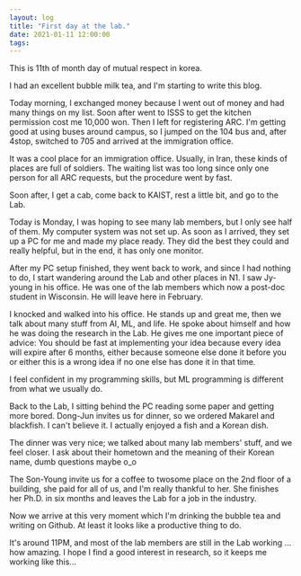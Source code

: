 ```yaml
---
layout: log
title: "First day at the lab."
date: 2021-01-11 12:00:00
tags:
---
```


This is 11th of month day of mutual respect in korea.

I had an excellent bubble milk tea, and I'm starting to write this blog.

Today morning, I exchanged money because I went out of money and had many things on my list.
Soon after went to ISSS to get the kitchen permission cost me 10,000 won.
Then I left for registering ARC. I'm getting good at using buses around campus, so I jumped on the 104 bus and, after 4stop, switched to 705 and arrived at the immigration office.


It was a cool place for an immigration office. Usually, in Iran, these kinds of places are full of soldiers.
The waiting list was too long since only one person for all ARC requests, but the procedure went by fast.


Soon after, I get a cab, come back to KAIST, rest a little bit, and go to the Lab.


Today is Monday, I was hoping to see many lab members, but I only see half of them. My computer system was not set up.
As soon as I arrived, they set up a PC for me and made my place ready. They did the best they could and really helpful, but in the end, it has only one monitor.


After my PC setup finished, they went back to work, and since I had nothing to do, I start wandering around the Lab and other places in N1. 
I saw Jy-young in his office. He was one of the lab members which now a post-doc student in Wisconsin. He will leave here in February. 

I knocked and walked into his office. He stands up and great me, then we talk about many stuff from AI, ML, and life. He spoke about himself and how he was doing the research in the Lab. He gives me one important piece of advice: You should be fast at implementing your idea because every idea will expire after 6 months, either because someone else done it before you or either this is a wrong idea if no one else has done it in that time.


I feel confident in my programming skills, but ML programming is different from what we usually do.


Back to the Lab, I sitting behind the PC reading some paper and getting more bored. Dong-Jun invites us for dinner, so we ordered Makarel and blackfish.
I can't believe it. I actually enjoyed a fish and a Korean dish.

The dinner was very nice; we talked about many lab members' stuff, and we feel closer. I ask about their hometown and the meaning of their Korean name, dumb questions maybe o_o

The Son-Young invite us for a coffee to twosome place on the 2nd floor of a building, she paid for all of us, and I'm really thankful to her.
She finishes her Ph.D. in six months and leaves the Lab for a job in the industry.


Now we arrive at this very moment which I'm drinking the bubble tea and writing on Github. At least it looks like a productive thing to do.

It's around 11PM, and most of the lab members are still in the Lab working ... how amazing. I hope I find a good interest in research, so it keeps me working like this...


